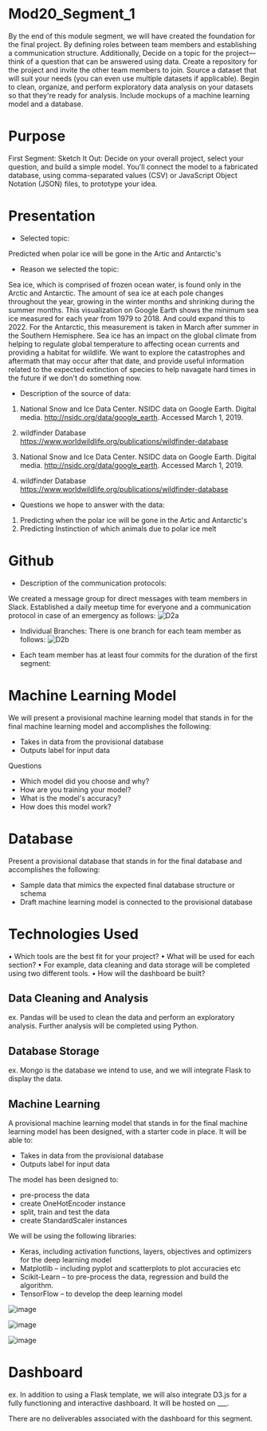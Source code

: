 ﻿#  Mod20_Segment_1
By the end of this module segment, we will have created the foundation for the final project. By defining roles between team members and establishing a communication structure. Additionally, Decide on a topic for the project—think of a question that can be answered using data. Create a repository for the project and invite the other team members to join. Source a dataset that will suit your needs (you can even use multiple datasets if applicable). Begin to clean, organize, and perform exploratory data analysis on your datasets so that they're ready for analysis. Include mockups of a machine learning model and a database.

# Purpose 

First Segment: Sketch It Out: Decide on your overall project, select your question, and build a simple model. You'll connect the model to a fabricated database, using comma-separated values (CSV) or JavaScript Object Notation (JSON) files, to prototype your idea.

# Presentation 

* Selected topic:

 Predicted when polar ice will be gone in the Artic and Antarctic's

* Reason we selected the topic:


Sea ice, which is comprised of frozen ocean water, is found only in the Arctic and Antarctic. The amount of sea ice at each pole changes throughout the year, growing in the winter months and shrinking during the summer months. This visualization on Google Earth shows the minimum sea ice measured for each year from 1979 to 2018. And could expand this to 2022. For the Antarctic, this measurement is taken in March after summer in the Southern Hemisphere. Sea ice has an impact on the global climate from helping to regulate global temperature to affecting ocean currents and providing a habitat for wildlife. We want to explore the catastrophes and aftermath that may occur after that date, and provide useful information related to the expected extinction of species to help navagate hard times in the future if we don't do something now.


* Description of the source of data:
 1. National Snow and Ice Data Center. NSIDC data on Google Earth. Digital media. http://nsidc.org/data/google_earth. Accessed March 1, 2019.
 2. wildfinder Database  https://www.worldwildlife.org/publications/wildfinder-database

1. National Snow and Ice Data Center. NSIDC data on Google Earth. Digital media. http://nsidc.org/data/google_earth. Accessed March 1, 2019.
2. wildfinder Database https://www.worldwildlife.org/publications/wildfinder-database

* Questions we hope to answer with the data:

1. Predicting when the polar ice will be gone in the Artic and Antarctic's
2. Predicting Instinction of which animals due to polar ice melt

# Github

* Description of the communication protocols:

We created a message group for direct messages with team members in Slack. Established a daily meetup time for everyone and a communication protocol in case of an emergency as follows: 
![D2a](https://github.com/ALIYA2Group/Mod20_Segment_1/blob/main/Pictures/D1a.PNG)

* Individual Branches:
There is one branch for each team member as follows:
![D2b](https://github.com/ALIYA2Group/Mod20_Segment_1/blob/main/Pictures/D2b.PNG)

* Each team member has at least four commits for the duration of the first segment:

# Machine Learning Model

We will present a provisional machine learning model that stands in for the final machine learning model and accomplishes the following:

* Takes in data from the provisional database
* Outputs label for input data

Questions
* Which model did you choose and why?
* How are you training your model?
* What is the model's accuracy?
* How does this model work?


# Database 

Present a provisional database that stands in for the final database and accomplishes the following:
* Sample data that mimics the expected final database structure or schema
* Draft machine learning model is connected to the provisional database

# Technologies Used

•	Which tools are the best fit for your project? 
•	What will be used for each section? 
•	For example, data cleaning and data storage will be completed using two different tools. 
•	How will the dashboard be built? 

## Data Cleaning and Analysis
ex. Pandas will be used to clean the data and perform an exploratory analysis. Further analysis will be completed using Python.

## Database Storage
ex. Mongo is the database we intend to use, and we will integrate Flask to display the data.

## Machine Learning

A provisional machine learning model that stands in for the final machine learning model has been designed, with a starter code in place. It will be able to:

* Takes in data from the provisional database
* Outputs label for input data

The model has been designed to:
* pre-process the data
* create OneHotEncoder instance
* split, train and test the data
* create StandardScaler instances

We will be using the following libraries:
* Keras, including activation functions, layers, objectives and optimizers for the deep learning model
* Matplotlib – including pyplot and scatterplots to plot accuracies etc
* Scikit-Learn – to pre-process the data, regression and build the algorithm.
* TensorFlow – to develop the deep learning model

![image](https://github.com/ALIYA2Group/Mod20_Segment_1/blob/main/Mock%20ML%20Model/images/1.PNG)

![image](https://github.com/ALIYA2Group/Mod20_Segment_1/blob/main/Mock%20ML%20Model/images/2.PNG)

![image](https://github.com/ALIYA2Group/Mod20_Segment_1/blob/main/Mock%20ML%20Model/images/3.PNG)

# Dashboard
ex. In addition to using a Flask template, we will also integrate D3.js for a fully functioning and interactive dashboard. It will be hosted on ___.

There are no deliverables associated with the dashboard for this segment.
